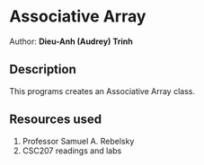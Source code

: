 # Associative Array

Author: **Dieu-Anh (Audrey) Trinh**

## Description
This programs creates an Associative Array class.

## Resources used
1. Professor Samuel A. Rebelsky
2. CSC207 readings and labs
